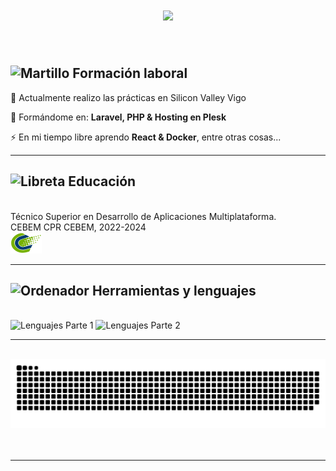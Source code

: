 <h1 align="center">
    <img src="https://readme-typing-svg.herokuapp.com/?font=Righteous&size=35&center=true&vCenter=true&width=500&height=70&duration=4000&lines=Hey!+👋;+Soy+Héctor...+el+DAMnificado!;" />
</h1>
<br/>

<div>
  <h2>
    <img src="https://img.icons8.com/ios-filled/50/000000/hammer.png" alt="Martillo" width="30" height="30"/> Formación laboral
  </h2>
    
  🔭 Actualmente realizo las prácticas en Silicon Valley Vigo
  
  🌱 Formándome en: **Laravel, PHP & Hosting en Plesk**
  
  ⚡ En mi tiempo libre aprendo **React & Docker**, entre otras cosas...
</div>

<hr/>

<h2>
  <img src="https://img.icons8.com/ios-filled/50/000000/book.png" alt="Libreta" width="30" height="30"/> Educación
</h2>
<br/>
<div>
  Técnico Superior en Desarrollo de Aplicaciones Multiplataforma.
  <br/>
  CEBEM CPR CEBEM, 2022-2024
  <br/>
  <img src="CEBEM.png" alt="CEBEM" />
</div>

<hr/>

<h2>
  <img src="https://img.icons8.com/ios-filled/50/000000/computer.png" alt="Ordenador" width="30" height="30"/> Herramientas y lenguajes
</h2>
<br/>
<div>
  <img src="https://skillicons.dev/icons?i=bootstrap,html,github,git" alt="Lenguajes Parte 1" />
  <img src="https://skillicons.dev/icons?i=laravel,nodejs,react,python,javascript,django,hibernate,java,mysql" alt="Lenguajes Parte 2" />
  <br/>
</div>

<hr/>



<div align="center">
  <br/>
  <img alt="snake eating my contributions" src="https://raw.githubusercontent.com/salesp07/salesp07/output/github-contribution-grid-snake.svg" />
  <br/><br/><br/>
</div>


<hr/>

